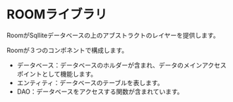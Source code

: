 # ROOMライブラリ

RoomがSqlliteデータベースの上のアブストラクトのレイヤーを提供します。

Roomが３つのコンポネントで構成します。

- データベース：データベースのホルダーが含まれ、データのメインアクセスポイントとして機能します。  
- エンティティ：データベースのテーブルを表します。
- DAO：データベースをアクセスする関数が含まれています。


